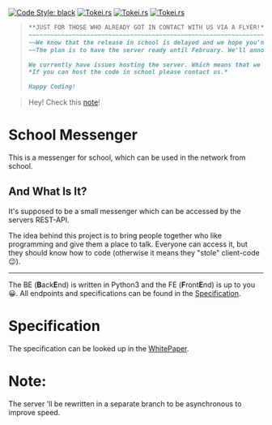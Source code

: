 [![Code Style: black](https://img.shields.io/badge/code%20style-black-000000.svg)](https://github.com/psf/black)
[![Tokei.rs](https://tokei.rs/b1/github/Projects-At-GP/school-messenger?category=code)](https://tokei.rs)
[![Tokei.rs](https://tokei.rs/b1/github/Projects-At-GP/school-messenger?category=lines)](https://tokei.rs)
[![Tokei.rs](https://tokei.rs/b1/github/Projects-At-GP/school-messenger?category=files)](https://tokei.rs)

> ```markdown
> **JUST FOR THOSE WHO ALREADY GOT IN CONTACT WITH US VIA A FLYER!**
> ~~~~~~~~~~~~~~~~~~~~~~~~~~~~~~~~~~~~~~~~~~~~~~~~~~~~~~~~~~~~~~~~~~
> ~~We know that the release in school is delayed and we hope you'not to mad.~~
> ~~The plan is to have the server ready until February. We'll announce the IP like the flyer in the SLZ.~~
> 
> We currently have issues hosting the server. Which means that we cannot go online and we can't give an IP to you.
> *If you can host the code in school please contact us.*
> 
> Happy Coding!
> ```

> Hey! Check this [note](#note)!

# School Messenger
This is a messenger for school, which can be used in the network from school.

## And What Is It?
It's supposed to be a small messenger which can be accessed by the servers REST-API.

The idea behind this project is to bring people together who like programming and give them a place to talk.
Everyone can access it, but they should know how to code (otherwise it means they "stole" client-code 😉).

---
The BE (**B**ack**E**nd) is written in Python3 and the FE (**F**ront**E**nd) is up to you 😀.
All endpoints and specifications can be found in the [Specification](#Specification).

# Specification
The specification can be looked up in the [WhitePaper](WHITEPAPER.md).


# Note:
The server 'll be rewritten in a separate branch to be asynchronous to improve speed.
